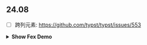 ## 24.08

- [ ] 跨列元素: https://github.com/typst/typst/issues/553

<details>
<summary><strong>Show Fex Demo</strong></summary>

- author <br/>
- author <br/>
- author <br/>

</details>
